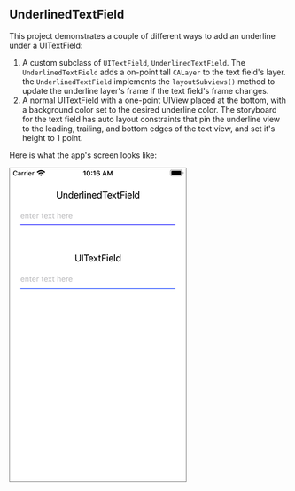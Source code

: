 ## UnderlinedTextField

This project demonstrates a couple of different ways to add an underline under a UITextField:


1. A custom subclass of `UITextField`, `UnderlinedTextField`. The `UnderlinedTextField` adds a on-point tall `CALayer` to the text field's layer. the `UnderlinedTextField` implements the `layoutSubviews()` method to update the underline layer's frame if the text field's frame changes.
2. A normal UITextField with a one-point UIView placed at the bottom, with a background color set to the desired underline color. The storyboard for the text field has auto layout constraints that pin the underline view to the leading, trailing, and bottom edges of the text view, and set it's height to 1 point.

Here is what the app's screen looks like:

![](UnderlinedTextField_vs_1_pixel_UIView.png)